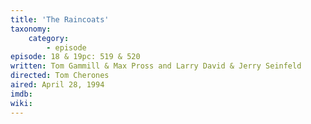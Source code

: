 ```yaml
---
title: 'The Raincoats'
taxonomy:
    category:
        - episode
episode: 18 & 19pc: 519 & 520   
written: Tom Gammill & Max Pross and Larry David & Jerry Seinfeld
directed: Tom Cherones
aired: April 28, 1994
imdb: 
wiki: 
---
```


